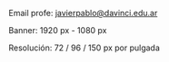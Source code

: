 
Email profe: javierpablo@davinci.edu.ar


Banner: 1920 px - 1080 px

Resolución: 72 / 96 / 150 px por pulgada



